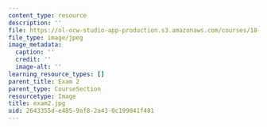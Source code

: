 ```yaml
---
content_type: resource
description: ''
file: https://ol-ocw-studio-app-production.s3.amazonaws.com/courses/18-03sc-differential-equations-fall-2011/2643355de4859af82a430c199041f481_exam2.jpg
file_type: image/jpeg
image_metadata:
  caption: ''
  credit: ''
  image-alt: ''
learning_resource_types: []
parent_title: Exam 2
parent_type: CourseSection
resourcetype: Image
title: exam2.jpg
uid: 2643355d-e485-9af8-2a43-0c199041f481
---
```

